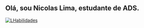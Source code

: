 ## Olá, sou Nicolas Lima, estudante de ADS. 


[![LHabilidades](https://skillicons.dev/icons?i=java,php,python,mysql,js,html,css,spring)](https://skillicons.dev)
